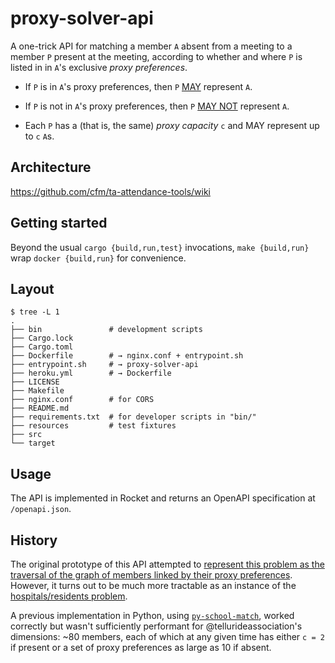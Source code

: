 # proxy-solver-api

A one-trick API for matching a member `A` absent from a meeting to a member `P`
present at the meeting, according to whether and where `P` is listed in in `A`'s
exclusive _proxy preferences_.

- If `P` is in `A`'s proxy preferences, then `P` [MAY][bcp-14] represent `A`.

- If `P` is not in `A`'s proxy preferences, then `P` [MAY NOT][bcp-14] represent
  `A`.

- Each `P` has a (that is, the same) _proxy capacity_ `c` and MAY represent up
  to `c` `A`s.

[bcp-14]: https://datatracker.ietf.org/doc/html/rfc2119

## Architecture

<https://github.com/cfm/ta-attendance-tools/wiki>

## Getting started

Beyond the usual `cargo {build,run,test}` invocations, `make {build,run}` wrap
`docker {build,run}` for convenience.

## Layout

```sh-session
$ tree -L 1
.
├── bin               # development scripts
├── Cargo.lock
├── Cargo.toml
├── Dockerfile        # → nginx.conf + entrypoint.sh
├── entrypoint.sh     # → proxy-solver-api
├── heroku.yml        # → Dockerfile
├── LICENSE
├── Makefile
├── nginx.conf        # for CORS
├── README.md
├── requirements.txt  # for developer scripts in "bin/"
├── resources         # test fixtures
├── src
└── target
```

## Usage

The API is implemented in Rocket and returns an OpenAPI specification at
`/openapi.json`.

## History

The original prototype of this API attempted to [represent this problem as the
traversal of the graph of members linked by their proxy preferences][graph].
However, it turns out to be much more tractable as an instance of the
[hospitals/residents problem][hr].

A previous implementation in Python, using [`py-school-match`][psm], worked
correctly but wasn't sufficiently performant for @tellurideassociation's
dimensions: ~80 members, each of which at any given time has either `c = 2` if
present or a set of proxy preferences as large as 10 if absent.

[graph]: https://github.com/cfm/ta-attendance-tools/blob/c86f0956a9aa50b19cd7a1ea6d00310f9f073dbb/README.md?plain=1#L26-L47
[hr]: https://en.wikipedia.org/wiki/Stable_marriage_problem#Related_problems
[psm]: https://pypi.org/project/py-school-match/
